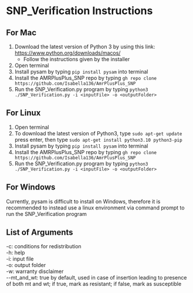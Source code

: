 # SNP_Verification Instructions

## For Mac

1. Download the latest version of Python 3 by using this link: https://www.python.org/downloads/macos/
    - Follow the instructions given by the installer
2. Open terminal
3. Install pysam by typing `pip install pysam` into terminal
4. Install the AMRPlusPlus_SNP repo by typing `gh repo clone https://github.com/Isabella136/AmrPlusPlus_SNP`
5. Run the SNP_Verification.py program by typing `python3 ./SNP_Verification.py -i <inputFile> -o <outputFolder>`

## For Linux

1. Open terminal
2. To download the latest version of Python3, type `sudo apt-get update` press enter, then type `sudo apt-get install python3.10 python3-pip`
3. Install pysam by typing `pip install pysam` into terminal
4. Install the AMRPlusPlus_SNP repo by typing `gh repo clone https://github.com/Isabella136/AmrPlusPlus_SNP`
5. Run the SNP_Verification.py program by typing `python3 ./SNP_Verification.py -i <inputFile> -o <outputFolder>`

## For Windows

Currently, pysam is difficult to install on Windows, therefore it is recommended to instead use a linux environment via command prompt to run the SNP_Verification program

## List of Arguments
-c: conditions for redistribution  
-h: help  
-i: input file  
-o: output folder  
-w: warranty disclaimer  
--mt_and_wt: true by default, used in case of insertion leading to presence of both mt and wt; if true, mark as resistant; if false, mark as susceptible
        
